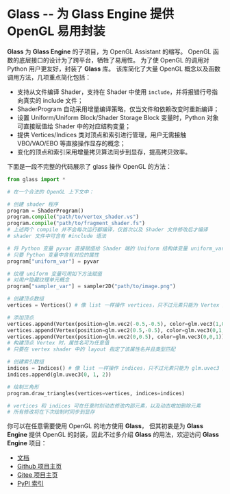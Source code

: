 # Glass -- 为 Glass Engine 提供 OpenGL 易用封装

**Glass** 为 **Glass Engine** 的子项目，为 OpenGL Assistant 的缩写。
OpenGL 函数的底层接口的设计为了跨平台，牺牲了易用性。
为了使 OpenGL 的调用对 Python 用户更友好，封装了 **Glass** 库。
该库简化了大量 OpenGL 概念以及函数调用方法，几项重点简化包括：

* 支持从文件编译 Shader，支持在 Shader 中使用 ``include``，并将报错行号指向真实的 include 文件；
* ShaderProgram 自动采用增量编译策略，仅当文件和依赖改变时重新编译；
* 设置 Uniform/Uniform Block/Shader Storage Block 变量时，Python 对象可直接赋值给 Shader 中的对应结构变量；
* 提供 Vertices/Indices 类对顶点和索引进行管理，用户无需接触 VBO/VAO/EBO 等直接操作显存的概念；
* 变化的顶点和索引采用增量拷贝算法同步到显存，提高拷贝效率。

下面是一段不完整的代码展示了 glass 操作 OpenGL 的方法：

```python
from glass import *

# 在一个合法的 OpenGL 上下文中：

# 创建 shader 程序
program = ShaderProgram()
program.compile("path/to/vertex_shader.vs")
program.compile("path/to/fragment_shader.fs")
# 上述两个 compile 并不会每次运行都编译，仅首次以及 Shader 文件修改后才编译
# shader 文件中可含有 #include 语法

# 将 Python 变量 pyvar 直接赋值给 Shader 端的 Uniform 结构体变量 uniform_var
# 只要 Python 变量中含有对应的属性
program["uniform_var"] = pyvar

# 纹理 uniform 变量可用如下方法赋值
# 对用户隐藏纹理单元概念
program["sampler_var"] = sampler2D("path/to/image.png")

# 创建顶点数组
vertices = Vertices() # 像 list 一样操作 vertices，只不过元素只能为 Vertex 类型

# 添加顶点
vertices.append(Vertex(position=glm.vec2(-0.5,-0.5), color=glm.vec3(1,0,0)))
vertices.append(Vertex(position=glm.vec2(0.5,-0.5), color=glm.vec3(0,1,0)))
vertices.append(Vertex(position=glm.vec2(0,0.5), color=glm.vec3(0,0,1)))
# 构建顶点 Vertex 时，属性名可为任意值
# 只要在 vertex shader 中的 layout 指定了该属性名并且类型匹配

# 创建索引数组
indices = Indices() # 像 list 一样操作 indices，只不过元素只能为 glm.uvec3 类型
indices.append(glm.uvec3(0, 1, 2))

# 绘制三角形
program.draw_triangles(vertices=vertices, indices=indices)

# vertices 和 indices 可在任意时刻动态修改内部元素，以及动态增加删除元素
# 所有修改将在下次绘制时同步到显存
```

你可以在任意需要使用 OpenGL 的地方使用 **Glass**，
但其初衷是为 **Glass Engine** 提供 OpenGL 的封装，因此不过多介绍 **Glass** 的用法，欢迎访问 **Glass Engine** 项目：

* [文档](https://glass-engine-doc.readthedocs.io/zh/latest/)
* [Github 项目主页](https://github.com/Time-Coder/Glass-Engine)
* [Gitee 项目主页](https://gitee.com/time-coder/Glass-Engine)
* [PyPI 索引](https://pypi.org/project/glass-engine/)
